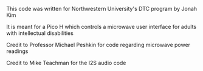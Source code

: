 This code was written for Northwestern University's DTC program by Jonah Kim

It is meant for a Pico H which controls a microwave user interface for adults with intellectual disabilities

Credit to Professor Michael Peshkin for code regarding microwave power readings

Credit to Mike Teachman for the I2S audio code

